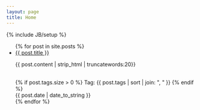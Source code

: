 ```yaml
---
layout: page
title: Home
---
```

{% include JB/setup %}

<!--<ul class="posts">
  {% for post in site.posts %}
    <li><span>{{ post.date | date_to_string }}</span> &raquo; <a href="{{ BASE_PATH }}{{ post.url }}">{{ post.title }}</a></li>
  {% endfor %}
</ul>-->

<ul class="posts">
  {% for post in site.posts %}
    <li style="cursor: pointer;">
      <div>
        <a href="{{ BASE_PATH }}{{ post.url }}">{{ post.title }}</a>
        <p>{{ post.content | strip_html | truncatewords:20}}</p><br/>
        {% if post.tags.size > 0 %}
        Tag:
          {{ post.tags | sort | join: ", " }}
        {% endif %}
      </div>
      <span>{{ post.date | date_to_string }}</span>
    </li>
  {% endfor %}
</ul>